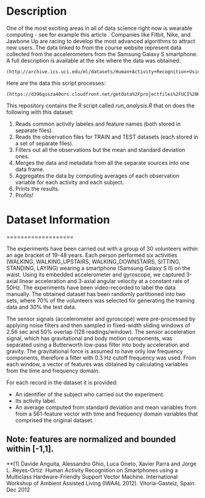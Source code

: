 Description
===================

One of the most exciting areas in all of data science right now is wearable computing - see for example this article .
Companies like Fitbit, Nike, and Jawbone Up are racing to develop the most advanced algorithms to attract new users. The
data linked to from the course website represent data collected from the accelerometers from the Samsung Galaxy S
smartphone. A full description is available at the site where the data was obtained: 

    (http://archive.ics.uci.edu/ml/datasets/Human+Activity+Recognition+Using+Smartphones)

Here are the data this script processes: 

    (https://d396qusza40orc.cloudfront.net/getdata%2Fprojectfiles%2FUCI%20HAR%20Dataset.zip)

This repository contains the R script called *run_analysis.R* that on does the following with this dataset: 

1. Reads common activity labeles and feature names (both stored in separate files).
2. Reads the observation files for TRAIN and TEST datasets (each stored in a set of separate files).
3. Filters out all the observations but the mean and standard deviation ones.
4. Merges the data and metadata from all the separate sources into one data frame.
5. Aggregates the data by computing averages of each observation variable for each activity and each subject.
6. Prints the results.
7. Profits!

# Dataset Information
===================

The experiments have been carried out with a group of 30 volunteers within an age bracket of 19-48 years. Each person
performed six activities (WALKING, WALKING_UPSTAIRS, WALKING_DOWNSTAIRS, SITTING, STANDING, LAYING) wearing a smartphone
(Samsung Galaxy S II) on the waist. Using its embedded accelerometer and gyroscope, we captured 3-axial linear
acceleration and 3-axial angular velocity at a constant rate of 50Hz. The experiments have been video-recorded to label
the data manually. The obtained dataset has been randomly partitioned into two sets, where 70% of the volunteers was
selected for generating the training data and 30% the test data. 

The sensor signals (accelerometer and gyroscope) were pre-processed by applying noise filters and then sampled in
fixed-width sliding windows of 2.56 sec and 50% overlap (128 readings/window). The sensor acceleration signal, which has
gravitational and body motion components, was separated using a Butterworth low-pass filter into body acceleration and
gravity. The gravitational force is assumed to have only low frequency components, therefore a filter with 0.3 Hz cutoff
frequency was used. From each window, a vector of features was obtained by calculating variables from the time and
frequency domain. 

For each record in the dataset it is provided: 
- An identifier of the subject who carried out the experiment.
- Its activity label. 
- An average computed from standard deviation and mean variables from from a 561-feature vector with time and frequency domain variables that comprised the original dataset. 

## Note: features are normalized and bounded within [-1,1].

**[1] Davide Anguita, Alessandro Ghio, Luca Oneto, Xavier Parra and Jorge L. Reyes-Ortiz. Human Activity Recognition on Smartphones using a Multiclass Hardware-Friendly Support Vector Machine. International Workshop of Ambient Assisted Living (IWAAL 2012). Vitoria-Gasteiz, Spain. Dec 2012

